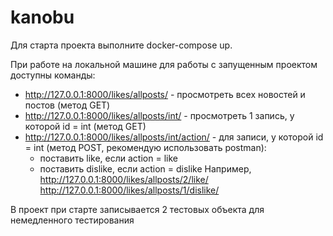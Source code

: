 # kanobu

Для старта проекта выполните docker-compose up.

При работе на локальной машине для работы с запущенным проектом доступны команды:
 - http://127.0.0.1:8000/likes/allposts/ - просмотреть всех новостей и постов (метод GET)
 - http://127.0.0.1:8000/likes/allposts/int/ - просмотреть 1 запись, у которой id = int (метод GET)
 - http://127.0.0.1:8000/likes/allposts/int/action/ - для записи, у которой id = int (метод POST, рекомендую использовать postman):
   - поставить like, если action = like
   - поставить dislike, если action = dislike
 Например, http://127.0.0.1:8000/likes/allposts/2/like/
           http://127.0.0.1:8000/likes/allposts/1/dislike/
           
В проект при старте записывается 2 тестовых объекта для немедленного тестирования
